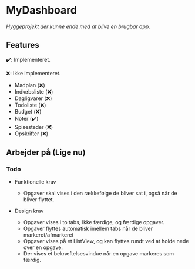 # MyDashboard

*Hyggeprojekt der kunne ende med at blive en brugbar app.*

## Features

✔️: Implementeret.

❌: Ikke implementeret.

- Madplan (❌)
- Indkøbsliste (❌)
- Dagligvarer (❌)
- Todoliste (❌)
- Budget (❌)
- Noter (✔️)
- Spisesteder (❌)
- Opskrifter (❌)

## Arbejder på (Lige nu)
### Todo

- Funktionelle krav
  - Opgaver skal vises i den rækkefølge de bliver sat i, også når de bliver flyttet.

- Design krav
  - Opgaver vises i to tabs, Ikke færdige, og færdige opgaver.
  - Opgaver flyttes automatisk imellem tabs når de bliver markeret/afmarkeret
  - Opgaver vises på et ListView, og kan flyttes rundt ved at holde nede over en opgave.
  - Der vises et bekræftelsesvindue når en opgave markeres som færdig.